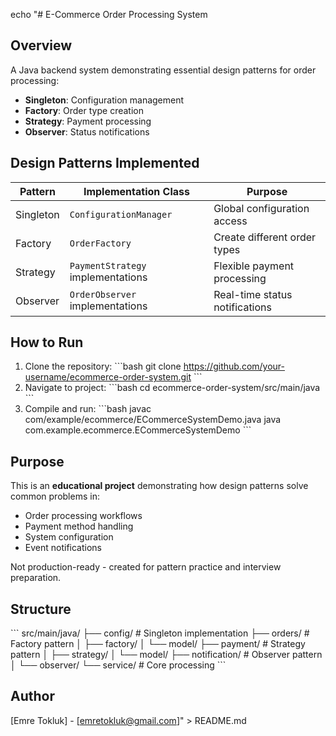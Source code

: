 echo "# E-Commerce Order Processing System

## Overview
A Java backend system demonstrating essential design patterns for order processing:
- **Singleton**: Configuration management
- **Factory**: Order type creation
- **Strategy**: Payment processing
- **Observer**: Status notifications

## Design Patterns Implemented
| Pattern       | Implementation Class          | Purpose                          |
|---------------|-------------------------------|----------------------------------|
| Singleton     | `ConfigurationManager`        | Global configuration access      |
| Factory       | `OrderFactory`                | Create different order types     |
| Strategy      | `PaymentStrategy` implementations | Flexible payment processing  |
| Observer      | `OrderObserver` implementations | Real-time status notifications |

## How to Run
1. Clone the repository:
   \`\`\`bash
   git clone https://github.com/your-username/ecommerce-order-system.git
   \`\`\`
2. Navigate to project:
   \`\`\`bash
   cd ecommerce-order-system/src/main/java
   \`\`\`
3. Compile and run:
   \`\`\`bash
   javac com/example/ecommerce/ECommerceSystemDemo.java
   java com.example.ecommerce.ECommerceSystemDemo
   \`\`\`

## Purpose
This is an **educational project** demonstrating how design patterns solve common problems in:
- Order processing workflows
- Payment method handling
- System configuration
- Event notifications

Not production-ready - created for pattern practice and interview preparation.

## Structure
\`\`\`
src/main/java/
├── config/               # Singleton implementation
├── orders/              # Factory pattern
│   ├── factory/
│   └── model/
├── payment/             # Strategy pattern
│   ├── strategy/
│   └── model/
├── notification/        # Observer pattern
│   └── observer/
└── service/             # Core processing
\`\`\`

## Author
[Emre Tokluk] - [emretokluk@gmail.com]" > README.md